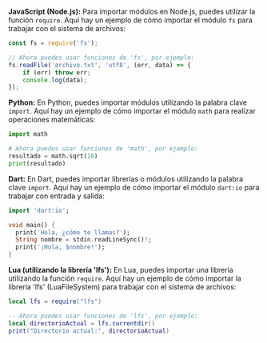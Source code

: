 

**JavaScript (Node.js):**
Para importar módulos en Node.js, puedes utilizar la función `require`. Aquí hay un ejemplo de cómo importar el módulo `fs` para trabajar con el sistema de archivos:

```javascript
const fs = require('fs');

// Ahora puedes usar funciones de 'fs', por ejemplo:
fs.readFile('archivo.txt', 'utf8', (err, data) => {
    if (err) throw err;
    console.log(data);
});
```

**Python:**
En Python, puedes importar módulos utilizando la palabra clave `import`. Aquí hay un ejemplo de cómo importar el módulo `math` para realizar operaciones matemáticas:

```python
import math

# Ahora puedes usar funciones de 'math', por ejemplo:
resultado = math.sqrt(16)
print(resultado)
```

**Dart:**
En Dart, puedes importar librerías o módulos utilizando la palabra clave `import`. Aquí hay un ejemplo de cómo importar el módulo `dart:io` para trabajar con entrada y salida:

```dart
import 'dart:io';

void main() {
  print('Hola, ¿cómo te llamas?');
  String nombre = stdin.readLineSync()!;
  print('¡Hola, $nombre!');
}
```

**Lua (utilizando la librería 'lfs'):**
En Lua, puedes importar una librería utilizando la función `require`. Aquí hay un ejemplo de cómo importar la librería 'lfs' (LuaFileSystem) para trabajar con el sistema de archivos:

```lua
local lfs = require("lfs")

-- Ahora puedes usar funciones de 'lfs', por ejemplo:
local directorioActual = lfs.currentdir()
print("Directorio actual:", directorioActual)
```
